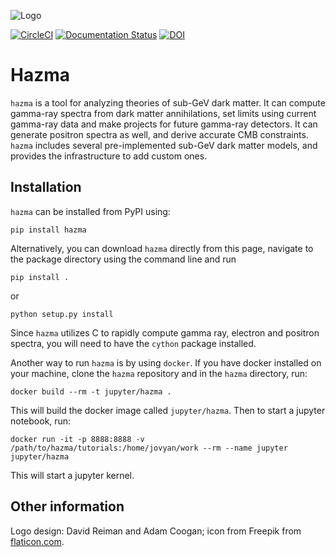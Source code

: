 ![Logo](docs/source/_static/img/hazma_logo_large.png)

[![CircleCI](https://circleci.com/gh/LoganAMorrison/Hazma.svg?style=svg)](https://circleci.com/gh/LoganAMorrison/Hazma)
[![Documentation Status](https://readthedocs.org/projects/hazma/badge/?version=latest)](https://hazma.readthedocs.io/en/latest/?badge=latest)
[![DOI](https://zenodo.org/badge/113697781.svg)](https://zenodo.org/badge/latestdoi/113697781)

# Hazma

`hazma` is a tool for analyzing theories of sub-GeV dark matter. It can compute gamma-ray spectra from dark matter annihilations, set limits using current gamma-ray data and make projects for future gamma-ray detectors. It can generate positron spectra as well, and derive accurate CMB constraints. `hazma` includes several pre-implemented sub-GeV dark matter models, and provides the infrastructure to add custom ones.

## Installation

`hazma` can be installed from PyPI using:

    pip install hazma

Alternatively, you can download `hazma` directly from this page, navigate to the package directory using the command line and run

    pip install .

or

    python setup.py install

Since `hazma` utilizes C to rapidly compute gamma ray, electron and positron spectra, you will need to have the `cython` package installed.

Another way to run `hazma` is by using `docker`. If you have docker installed on your machine, clone the `hazma` repository and in the `hazma` directory, run:

    docker build --rm -t jupyter/hazma .

This will build the docker image called `jupyter/hazma`. Then to start a jupyter notebook, run:

    docker run -it -p 8888:8888 -v /path/to/hazma/tutorials:/home/jovyan/work --rm --name jupyter jupyter/hazma

This will start a jupyter kernel.

## Other information

Logo design: David Reiman and Adam Coogan; icon from Freepik from [flaticon.com](flaticon.com).
